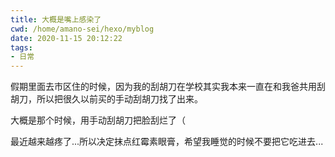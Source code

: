 ```yaml
---
title: 大概是嘴上感染了
cwd: /home/amano-sei/hexo/myblog
date: 2020-11-15 20:12:22
tags:
- 日常
---
```


假期里面去市区住的时候，因为我的刮胡刀在学校其实我本来一直在和我爸共用刮胡刀，所以把很久以前买的手动刮胡刀找了出来。

大概是那个时候，用手动刮胡刀把脸刮烂了（

最近越来越疼了...所以决定抹点红霉素眼膏，希望我睡觉的时候不要把它吃进去...

